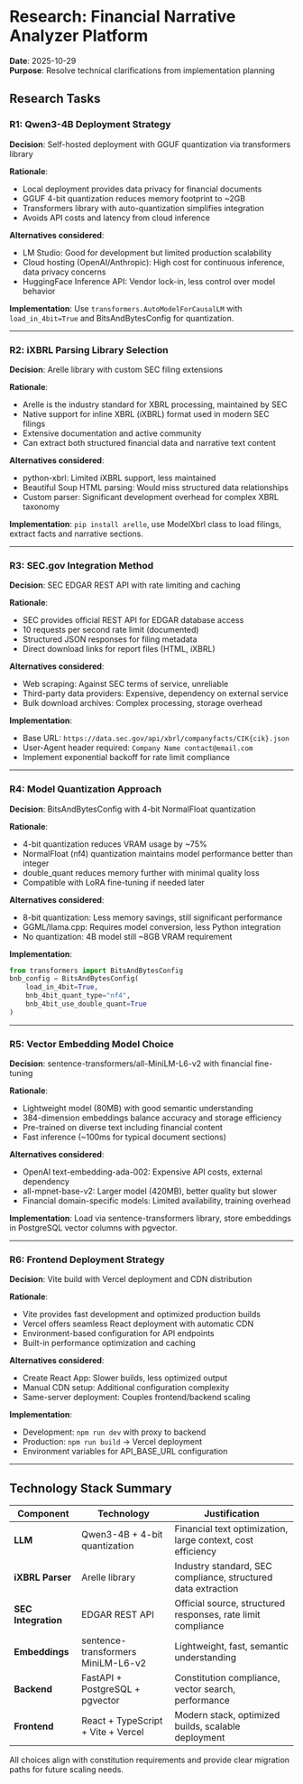 # Research: Financial Narrative Analyzer Platform

**Date**: 2025-10-29  
**Purpose**: Resolve technical clarifications from implementation planning

## Research Tasks

### R1: Qwen3-4B Deployment Strategy

**Decision**: Self-hosted deployment with GGUF quantization via transformers library

**Rationale**: 
- Local deployment provides data privacy for financial documents
- GGUF 4-bit quantization reduces memory footprint to ~2GB
- Transformers library with auto-quantization simplifies integration
- Avoids API costs and latency from cloud inference

**Alternatives considered**:
- LM Studio: Good for development but limited production scalability
- Cloud hosting (OpenAI/Anthropic): High cost for continuous inference, data privacy concerns
- HuggingFace Inference API: Vendor lock-in, less control over model behavior

**Implementation**: Use `transformers.AutoModelForCausalLM` with `load_in_4bit=True` and BitsAndBytesConfig for quantization.

---

### R2: iXBRL Parsing Library Selection

**Decision**: Arelle library with custom SEC filing extensions

**Rationale**:
- Arelle is the industry standard for XBRL processing, maintained by SEC
- Native support for inline XBRL (iXBRL) format used in modern SEC filings
- Extensive documentation and active community
- Can extract both structured financial data and narrative text content

**Alternatives considered**:
- python-xbrl: Limited iXBRL support, less maintained
- Beautiful Soup HTML parsing: Would miss structured data relationships
- Custom parser: Significant development overhead for complex XBRL taxonomy

**Implementation**: `pip install arelle`, use ModelXbrl class to load filings, extract facts and narrative sections.

---

### R3: SEC.gov Integration Method

**Decision**: SEC EDGAR REST API with rate limiting and caching

**Rationale**:
- SEC provides official REST API for EDGAR database access
- 10 requests per second rate limit (documented)
- Structured JSON responses for filing metadata
- Direct download links for report files (HTML, iXBRL)

**Alternatives considered**:
- Web scraping: Against SEC terms of service, unreliable
- Third-party data providers: Expensive, dependency on external service
- Bulk download archives: Complex processing, storage overhead

**Implementation**: 
- Base URL: `https://data.sec.gov/api/xbrl/companyfacts/CIK{cik}.json`
- User-Agent header required: `Company Name contact@email.com`
- Implement exponential backoff for rate limit compliance

---

### R4: Model Quantization Approach

**Decision**: BitsAndBytesConfig with 4-bit NormalFloat quantization

**Rationale**:
- 4-bit quantization reduces VRAM usage by ~75% 
- NormalFloat (nf4) quantization maintains model performance better than integer
- double_quant reduces memory further with minimal quality loss
- Compatible with LoRA fine-tuning if needed later

**Alternatives considered**:
- 8-bit quantization: Less memory savings, still significant performance
- GGML/llama.cpp: Requires model conversion, less Python integration
- No quantization: 4B model still ~8GB VRAM requirement

**Implementation**:
```python
from transformers import BitsAndBytesConfig
bnb_config = BitsAndBytesConfig(
    load_in_4bit=True,
    bnb_4bit_quant_type="nf4",
    bnb_4bit_use_double_quant=True
)
```

---

### R5: Vector Embedding Model Choice

**Decision**: sentence-transformers/all-MiniLM-L6-v2 with financial fine-tuning

**Rationale**:
- Lightweight model (80MB) with good semantic understanding
- 384-dimension embeddings balance accuracy and storage efficiency
- Pre-trained on diverse text including financial content
- Fast inference (~100ms for typical document sections)

**Alternatives considered**:
- OpenAI text-embedding-ada-002: Expensive API costs, external dependency
- all-mpnet-base-v2: Larger model (420MB), better quality but slower
- Financial domain-specific models: Limited availability, training overhead

**Implementation**: Load via sentence-transformers library, store embeddings in PostgreSQL vector columns with pgvector.

---

### R6: Frontend Deployment Strategy

**Decision**: Vite build with Vercel deployment and CDN distribution

**Rationale**:
- Vite provides fast development and optimized production builds
- Vercel offers seamless React deployment with automatic CDN
- Environment-based configuration for API endpoints
- Built-in performance optimization and caching

**Alternatives considered**:
- Create React App: Slower builds, less optimized output
- Manual CDN setup: Additional configuration complexity
- Same-server deployment: Couples frontend/backend scaling

**Implementation**: 
- Development: `npm run dev` with proxy to backend
- Production: `npm run build` → Vercel deployment
- Environment variables for API_BASE_URL configuration

---

## Technology Stack Summary

| Component | Technology | Justification |
|-----------|------------|---------------|
| **LLM** | Qwen3-4B + 4-bit quantization | Financial text optimization, large context, cost efficiency |
| **iXBRL Parser** | Arelle library | Industry standard, SEC compliance, structured data extraction |
| **SEC Integration** | EDGAR REST API | Official source, structured responses, rate limit compliance |
| **Embeddings** | sentence-transformers MiniLM-L6-v2 | Lightweight, fast, semantic understanding |
| **Backend** | FastAPI + PostgreSQL + pgvector | Constitution compliance, vector search, performance |
| **Frontend** | React + TypeScript + Vite + Vercel | Modern stack, optimized builds, scalable deployment |

All choices align with constitution requirements and provide clear migration paths for future scaling needs.

